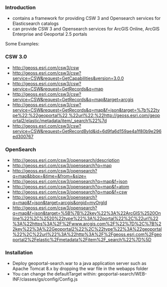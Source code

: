 ### Introduction

  - contains a framework for providing CSW 3 and Opensearch services for Elasticsearch catalogs
  - can provide CSW 3 and Opensearch services for ArcGIS Online, ArcGIS Enterprise and Geoportal 2.5 portals

Some Examples:

### CSW 3.0

- http://geoss.esri.com/csw3/csw
- http://geoss.esri.com/csw3/csw?service=CSW&request=GetCapabilities&version=3.0.0
- http://geoss.esri.com/csw3/csw?service=CSW&request=GetRecords&q=map
- http://geoss.esri.com/csw3/csw?service=CSW&request=GetRecords&q=map&target=arcgis
- http://geoss.esri.com/csw3/csw?service=CSW&request=GetRecords&q=map&f=json&target=%7b%22type%22:%22geoportal%22,%22url%22:%22http://geoss.esri.com/geoportal2/elastic/metadata/item/_search%22%7d
- http://geoss.esri.com/csw3/csw?service=CSW&request=GetRecordById&id=6d9fa6d159ae4a1f80b9e296ed300767

### OpenSearch

- http://geoss.esri.com/csw3/opensearch/description
- http://geoss.esri.com/csw3/opensearch?q=map
- http://geoss.esri.com/csw3/opensearch?q=map&bbox=&time=&from=&size=
- http://geoss.esri.com/csw3/opensearch?q=map&f=json
- http://geoss.esri.com/csw3/opensearch?q=map&f=atom
- http://geoss.esri.com/csw3/opensearch?q=map&f=csw
- http://geoss.esri.com/csw3/opensearch?q=map&f=json&target=arcgis&orgid=myOrgId
- http://geoss.esri.com/csw3/opensearch?q=map&f=json&target=%5B%7B%22key%22%3A%22ArcGIS%2520Online%22%2C%2520%22type%22%3A%22portal%22%2C%22url%22%3A%22https%3A%2F%2Fwww.arcgis.com%2F%22%7D%2C%7B%22key%22%3A%22Geoportal2%22%2C%22type%22%3A%22geoportal%22%2C%22url%22%3A%22http%3A%2F%2Fgeoss.esri.com%2Fgeoportal2%2Felastic%2Fmetadata%2Fitem%2F_search%22%7D%5D

### Installation
* Deploy geoportal-search.war to a java application server such as Apache Tomcat 8.x by dropping the war file in the webapps folder
* You can change the defaultTarget within: geoportal-search/WEB-INF/classes/gs/config/Config.js

